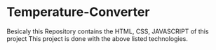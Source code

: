 # Temperature-Converter
Besicaly this Repository contains the HTML, CSS, JAVASCRIPT of this project 
This project is done with the above listed technologies.
